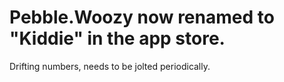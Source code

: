 # Pebble.Woozy now renamed to "Kiddie" in the app store.
Drifting numbers, needs to be jolted periodically.
